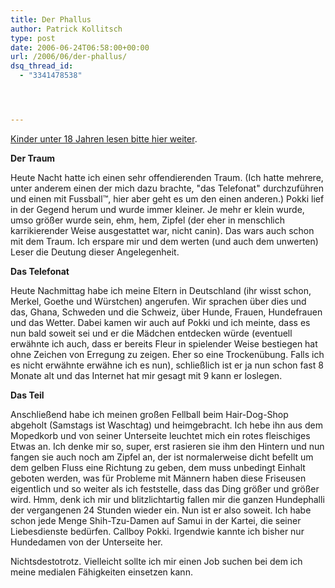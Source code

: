 ```yaml
---
title: Der Phallus
author: Patrick Kollitsch
type: post
date: 2006-06-24T06:58:00+00:00
url: /2006/06/der-phallus/
dsq_thread_id:
  - "3341478538"




---
```

[Kinder unter 18 Jahren lesen bitte hier weiter][1].

**Der Traum**

Heute Nacht hatte ich einen sehr offendierenden Traum. (Ich hatte mehrere, unter anderem einen der mich dazu brachte, "das Telefonat" durchzuf&uuml;hren und einen mit Fussball&trade;, hier aber geht es um den einen anderen.) Pokki lief in der Gegend herum und wurde immer kleiner. Je mehr er klein wurde, umso gr&ouml;&szlig;er wurde sein, ehm, hem, Zipfel (der eher in menschlich karrikierender Weise ausgestattet war, nicht canin). Das wars auch schon mit dem Traum. Ich erspare mir und dem werten (und auch dem unwerten) Leser die Deutung dieser Angelegenheit. 

**Das Telefonat**

Heute Nachmittag habe ich meine Eltern in Deutschland (ihr wisst schon, Merkel, Goethe und W&uuml;rstchen) angerufen. Wir sprachen &uuml;ber dies und das, Ghana, Schweden und die Schweiz, &uuml;ber Hunde, Frauen, Hundefrauen und das Wetter. Dabei kamen wir auch auf Pokki und ich meinte, dass es nun bald soweit sei und er die M&auml;dchen entdecken w&uuml;rde (eventuell erw&auml;hnte ich auch, dass er bereits Fleur in spielender Weise bestiegen hat ohne Zeichen von Erregung zu zeigen. Eher so eine Trocken&uuml;bung. Falls ich es nicht erw&auml;hnte erw&auml;hne ich es nun), schlie&szlig;lich ist er ja nun schon fast 8 Monate alt und das Internet hat mir gesagt mit 9 kann er loslegen.

**Das Teil**

Anschlie&szlig;end habe ich meinen gro&szlig;en Fellball beim Hair-Dog-Shop abgeholt (Samstags ist Waschtag) und heimgebracht. Ich hebe ihn aus dem Mopedkorb und von seiner Unterseite leuchtet mich ein rotes fleischiges Etwas an. Ich denke mir so, super, erst rasieren sie ihm den Hintern und nun fangen sie auch noch am Zipfel an, der ist normalerweise dicht befellt um dem gelben Fluss eine Richtung zu geben, dem muss unbedingt Einhalt geboten werden, was f&uuml;r Probleme mit M&auml;nnern haben diese Friseusen eigentlich und so weiter als ich feststelle, dass das Ding gr&ouml;&szlig;er und gr&ouml;&szlig;er wird. Hmm, denk ich mir und blitzlichtartig fallen mir die ganzen Hundephalli der vergangenen 24 Stunden wieder ein. Nun ist er also soweit. Ich habe schon jede Menge Shih-Tzu-Damen auf Samui in der Kartei, die seiner Liebesdienste bed&uuml;rfen. Callboy Pokki. Irgendwie kannte ich bisher nur Hundedamen von der Unterseite her. 

Nichtsdestotrotz. Vielleicht sollte ich mir einen Job suchen bei dem ich meine medialen F&auml;higkeiten einsetzen kann.

 [1]: http://disney.go.com/home/today/index.html